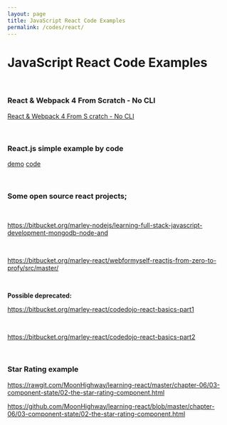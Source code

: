 ```yaml
---
layout: page
title: JavaScript React Code Examples
permalink: /codes/react/
---
```


# JavaScript React Code Examples

<br/>

### React & Webpack 4 From Scratch - No CLI

[React & Webpack 4 From S cratch - No CLI](https://bitbucket.org/marley-react/react-webpack-4-from-scratch-no-cli/)

<br/>

### React.js simple example by code

[demo](http://rawgit.com/MoonHighway/learning-react/master/chapter-05/recipes.html)
[code](https://github.com/MoonHighway/learning-react/blob/master/chapter-05/recipes.js)

<br/>

### Some open source react projects;

<br/>

https://bitbucket.org/marley-nodejs/learning-full-stack-javascript-development-mongodb-node-and

<br/>

https://bitbucket.org/marley-react/webformyself-reactjs-from-zero-to-profy/src/master/

<br/>

**Possible deprecated:**

https://bitbucket.org/marley-react/codedojo-react-basics-part1

<br/>

https://bitbucket.org/marley-react/codedojo-react-basics-part2

<br/>

### Star Rating example

https://rawgit.com/MoonHighway/learning-react/master/chapter-06/03-component-state/02-the-star-rating-component.html

https://github.com/MoonHighway/learning-react/blob/master/chapter-06/03-component-state/02-the-star-rating-component.html
